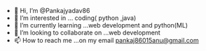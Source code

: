 - 👋 Hi, I’m @Pankajyadav86
- 👀 I’m interested in ... coding( python ,java)
- 🌱 I’m currently learning ...web development and python(ML) 
- 💞️ I’m looking to collaborate on ...web development 
- 📫 How to reach me ...on my email pankaj86015anu@gmail.com

<!---
Pankajyadav86/Pankajyadav86 is a ✨ special ✨ repository because its `README.md` (this file) appears on your GitHub profile.
You can click the Preview link to take a look at your changes.
--->
